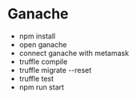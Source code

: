 # Ganache

* npm install
* open ganache
* connect ganache with metamask
* truffle compile
* truffle migrate --reset
* truffle test
* npm run start
